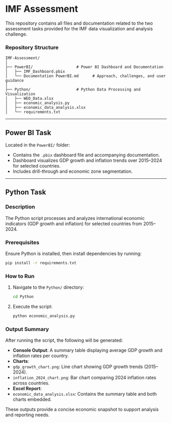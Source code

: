 
# IMF Assessment

This repository contains all files and documentation related to the two assessment tasks provided for the IMF data visualization and analysis challenge.

### Repository Structure

```
IMF-Assessment/
│
├── PowerBI/                   # Power BI Dashboard and Documentation
│   ├── IMF_Dashboard.pbix
│   └── Documentation PowerBI.md      # Approach, challenges, and user guidance
│
├── Python/                    # Python Data Processing and Visualization
│   ├── WEO_Data.xlsx
│   ├── economic_analysis.py
│   ├── economic_data_analysis.xlsx
│   └── requirements.txt
```

---

##  Power BI Task

Located in the `PowerBI/` folder:
- Contains the `.pbix` dashboard file and accompanying documentation.
- Dashboard visualizes GDP growth and inflation trends over 2015–2024 for selected countries.
- Includes drill-through and economic zone segmentation.

---

##  Python Task

### Description

The Python script processes and analyzes international economic indicators (GDP growth and inflation) for selected countries from 2015–2024.

### Prerequisites

Ensure Python is installed, then install dependencies by running:

```bash
pip install -r requirements.txt
```

### How to Run

1. Navigate to the `Python/` directory:
   ```bash
   cd Python
   ```
2. Execute the script:
   ```bash
   python economic_analysis.py
   ```

### Output Summary

After running the script, the following will be generated:

-  **Console Output**: A summary table displaying average GDP growth and inflation rates per country.
-  **Charts**:
  - `gdp_growth_chart.png`: Line chart showing GDP growth trends (2015–2024).
  - `inflation_2024_chart.png`: Bar chart comparing 2024 inflation rates across countries.
-  **Excel Report**:
  - `economic_data_analysis.xlsx`: Contains the summary table and both charts embedded.

These outputs provide a concise economic snapshot to support analysis and reporting needs.
